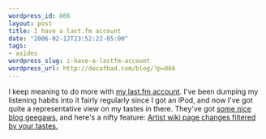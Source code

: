 ```yaml
--- 
wordpress_id: 866
layout: post
title: I have a last.fm account
date: "2006-02-12T23:52:22-05:00"
tags: 
- asides
wordpress_slug: i-have-a-lastfm-account
wordpress_url: http://decafbad.com/blog/?p=866
---
```

I keep meaning to do more with <a href="http://www.last.fm/user/deusx/">my last.fm account</a>.  I've been dumping my listening habits into it fairly regularly since I got an iPod, and now I've got quite a representative view on my tastes in there.  They've got <a href="http://www.last.fm/onyoursite/">some nice blog geegaws</a>, and here's a nifty feature:  <a href="http://www.last.fm/recommended/wikis/">Artist wiki page changes filtered by your tastes.</a>
